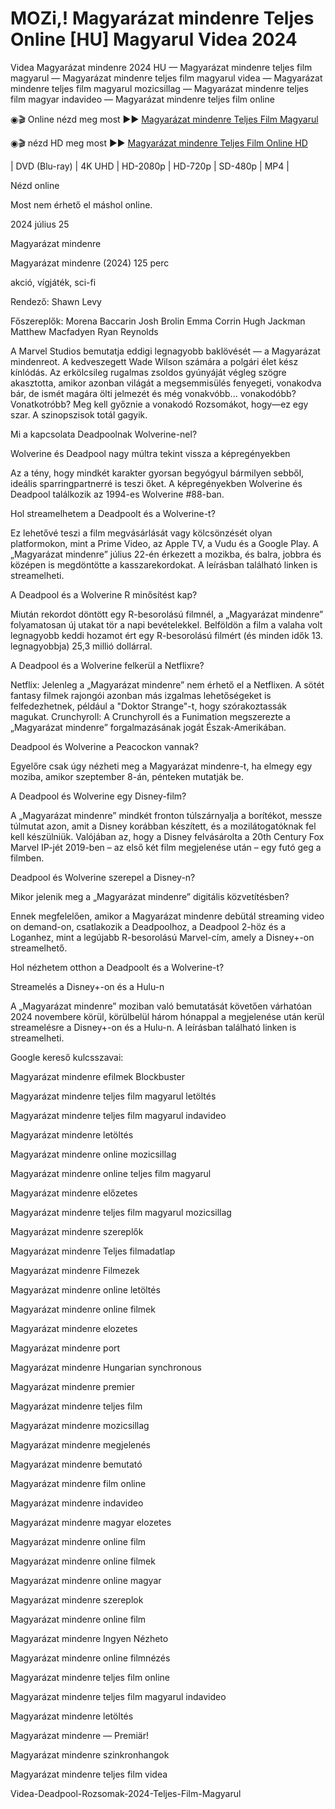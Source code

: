 # MOZi,! Magyarázat mindenre Teljes Online [HU] Magyarul Videa 2024

Videa Magyarázat mindenre 2024 HU — Magyarázat mindenre teljes film magyarul — Magyarázat mindenre teljes film magyarul videa — Magyarázat mindenre teljes film magyarul mozicsillag — Magyarázat mindenre teljes film magyar indavideo — Magyarázat mindenre teljes film online

◉🎬 Online nézd meg most ►► [Magyarázat mindenre Teljes Film Magyarul](https://4k.dcine.pro/hu/movie/1075989)

◉🎬 nézd HD meg most ►► [Magyarázat mindenre Teljes Film Online HD](https://4k.dcine.pro/hu/movie/1075989)

| DVD (Blu-ray) | 4K UHD | HD-2080p | HD-720p | SD-480p | MP4 |

Nézd online

Most nem érhető el máshol online.

2024 július 25

Magyarázat mindenre

Magyarázat mindenre (2024) 125 perc

akció, vígjáték, sci-fi

Rendező: Shawn Levy

Főszereplők: Morena Baccarin Josh Brolin Emma Corrin Hugh Jackman Matthew Macfadyen Ryan Reynolds

A Marvel Studios bemutatja eddigi legnagyobb baklövését — a Magyarázat mindenreot. A kedveszegett Wade Wilson számára a polgári élet kész kínlódás. Az erkölcsileg rugalmas zsoldos gyúnyáját végleg szögre akasztotta, amikor azonban világát a megsemmisülés fenyegeti, vonakodva bár, de ismét magára ölti jelmezét és még vonakvóbb... vonakodóbb? Vonatkotróbb? Meg kell győznie a vonakodó Rozsomákot, hogy—ez egy szar. A szinopszisok totál gagyik.

Mi a kapcsolata Deadpoolnak Wolverine-nel?

Wolverine és Deadpool nagy múltra tekint vissza a képregényekben

Az a tény, hogy mindkét karakter gyorsan begyógyul bármilyen sebből, ideális sparringpartnerré is teszi őket. A képregényekben Wolverine és Deadpool találkozik az 1994-es Wolverine #88-ban.

Hol streamelhetem a Deadpoolt és a Wolverine-t?

Ez lehetővé teszi a film megvásárlását vagy kölcsönzését olyan platformokon, mint a Prime Video, az Apple TV, a Vudu és a Google Play. A „Magyarázat mindenre” július 22-én érkezett a mozikba, és balra, jobbra és középen is megdöntötte a kasszarekordokat. A leírásban található linken is streamelheti.

A Deadpool és a Wolverine R minősítést kap?

Miután rekordot döntött egy R-besorolású filmnél, a „Magyarázat mindenre” folyamatosan új utakat tör a napi bevételekkel. Belföldön a film a valaha volt legnagyobb keddi hozamot ért egy R-besorolású filmért (és minden idők 13. legnagyobbja) 25,3 millió dollárral.

A Deadpool és a Wolverine felkerül a Netflixre?

Netflix: Jelenleg a „Magyarázat mindenre” nem érhető el a Netflixen. A sötét fantasy filmek rajongói azonban más izgalmas lehetőségeket is felfedezhetnek, például a "Doktor Strange"-t, hogy szórakoztassák magukat. Crunchyroll: A Crunchyroll és a Funimation megszerezte a „Magyarázat mindenre” forgalmazásának jogát Észak-Amerikában.

Deadpool és Wolverine a Peacockon vannak?

Egyelőre csak úgy nézheti meg a Magyarázat mindenre-t, ha elmegy egy moziba, amikor szeptember 8-án, pénteken mutatják be.

A Deadpool és Wolverine egy Disney-film?

A „Magyarázat mindenre” mindkét fronton túlszárnyalja a borítékot, messze túlmutat azon, amit a Disney korábban készített, és a mozilátogatóknak fel kell készülniük. Valójában az, hogy a Disney felvásárolta a 20th Century Fox Marvel IP-jét 2019-ben – az első két film megjelenése után – egy futó geg a filmben.

Deadpool és Wolverine szerepel a Disney-n?

Mikor jelenik meg a „Magyarázat mindenre” digitális közvetítésben?

Ennek megfelelően, amikor a Magyarázat mindenre debütál streaming video on demand-on, csatlakozik a Deadpoolhoz, a Deadpool 2-höz és a Loganhez, mint a legújabb R-besorolású Marvel-cím, amely a Disney+-on streamelhető.

Hol nézhetem otthon a Deadpoolt és a Wolverine-t?

Streamelés a Disney+-on és a Hulu-n

A „Magyarázat mindenre” moziban való bemutatását követően várhatóan 2024 novembere körül, körülbelül három hónappal a megjelenése után kerül streamelésre a Disney+-on és a Hulu-n. A leírásban található linken is streamelheti.

Google kereső kulcsszavai:

Magyarázat mindenre efilmek Blockbuster

Magyarázat mindenre teljes film magyarul letöltés

Magyarázat mindenre teljes film magyarul indavideo

Magyarázat mindenre letöltés

Magyarázat mindenre online mozicsillag

Magyarázat mindenre online teljes film magyarul

Magyarázat mindenre előzetes

Magyarázat mindenre teljes film magyarul mozicsillag

Magyarázat mindenre szereplők

Magyarázat mindenre Teljes filmadatlap

Magyarázat mindenre Filmezek

Magyarázat mindenre online letöltés

Magyarázat mindenre online filmek

Magyarázat mindenre elozetes

Magyarázat mindenre port

Magyarázat mindenre Hungarian synchronous

Magyarázat mindenre premier

Magyarázat mindenre teljes film

Magyarázat mindenre mozicsillag

Magyarázat mindenre megjelenés

Magyarázat mindenre bemutató

Magyarázat mindenre film online

Magyarázat mindenre indavideo

Magyarázat mindenre magyar elozetes

Magyarázat mindenre online film

Magyarázat mindenre online filmek

Magyarázat mindenre online magyar

Magyarázat mindenre szereplok

Magyarázat mindenre online film

Magyarázat mindenre Ingyen Nézheto

Magyarázat mindenre online filmnézés

Magyarázat mindenre teljes film online

Magyarázat mindenre teljes film magyarul indavideo

Magyarázat mindenre letöltés

Magyarázat mindenre — Premiär!

Magyarázat mindenre szinkronhangok

Magyarázat mindenre teljes film videa

Videa-Deadpool-Rozsomak-2024-Teljes-Film-Magyarul
